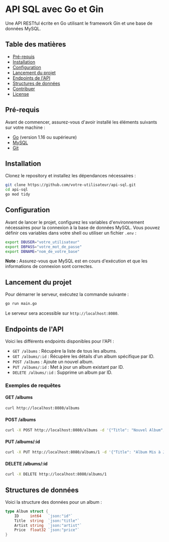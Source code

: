 # API SQL avec Go et Gin

Une API RESTful écrite en Go utilisant le framework Gin et une base de données MySQL.

## Table des matières

- [Pré-requis](#pré-requis)
- [Installation](#installation)
- [Configuration](#configuration)
- [Lancement du projet](#lancement-du-projet)
- [Endpoints de l'API](#endpoints-de-lapi)
- [Structures de données](#structures-de-données)
- [Contribuer](#contribuer)
- [License](#license)

## Pré-requis

Avant de commencer, assurez-vous d'avoir installé les éléments suivants sur votre machine :

- [Go](https://golang.org/doc/install) (version 1.16 ou supérieure)
- [MySQL](https://www.mysql.com/downloads/)
- [Git](https://git-scm.com/)

## Installation

Clonez le repository et installez les dépendances nécessaires :

```bash
git clone https://github.com/votre-utilisateur/api-sql.git
cd api-sql
go mod tidy
```

## Configuration

Avant de lancer le projet, configurez les variables d'environnement nécessaires pour la connexion à la base de données MySQL. Vous pouvez définir ces variables dans votre shell ou utiliser un fichier `.env` :

```bash
export DBUSER="votre_utilisateur"
export DBPASS="votre_mot_de_passe"
export DBNAME="nom_de_votre_base"
```

**Note :** Assurez-vous que MySQL est en cours d'exécution et que les informations de connexion sont correctes.

## Lancement du projet

Pour démarrer le serveur, exécutez la commande suivante :

```bash
go run main.go
```

Le serveur sera accessible sur `http://localhost:8080`.

## Endpoints de l'API

Voici les différents endpoints disponibles pour l'API :

- `GET /albums` : Récupère la liste de tous les albums.
- `GET /albums/:id` : Récupère les détails d'un album spécifique par ID.
- `POST /albums` : Ajoute un nouvel album.
- `PUT /albums/:id` : Met à jour un album existant par ID.
- `DELETE /albums/:id` : Supprime un album par ID.

### Exemples de requêtes

#### GET /albums

```bash
curl http://localhost:8080/albums
```

#### POST /albums

```bash
curl -X POST http://localhost:8080/albums -d '{"Title": "Nouvel Album", "Artist": "Artiste Inconnu", "Price": 12.99}'
```

#### PUT /albums/:id

```bash
curl -X PUT http://localhost:8080/albums/1 -d '{"Title": "Album Mis à Jour", "Artist": "Artiste Inconnu", "Price": 15.99}'
```

#### DELETE /albums/:id

```bash
curl -X DELETE http://localhost:8080/albums/1
```

## Structures de données

Voici la structure des données pour un album :

```go
type Album struct {
    ID     int64   `json:"id"`
    Title  string  `json:"title"`
    Artist string  `json:"artist"`
    Price  float32 `json:"price"`
}
```
